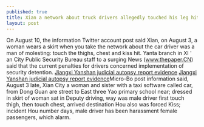 ```yaml
---
published: true
title: Xian a network about truck drivers allegedly touched his leg hit the chest to kiss female passenger has been detained
layout: post
---
```

On August 10, the information Twitter account post said Xian, on August 3, a woman wears a skirt when you take the network about the car driver was a man of molesting: touch the thighs, chest and kiss hit. Yanta branch in XI \' an City Public Security Bureau staff to a surging News (www.thepaper.CN) said that the current penalties for drivers concerned implementation of security detention. [Jiangxi Yanshan judicial autopsy report evidence](http://kaidaer.blogspot.com/2016/05/jiangxi-yanshan-judicial-autopsy-report.html) [Jiangxi Yanshan judicial autopsy report evidence](http://kaidaer.blogspot.com/2016/05/jiangxi-yanshan-judicial-autopsy-report.html)Micro-Bo post information said, August 3 late, Xian City a woman and sister with a taxi software called car, from Dong Guan are street to East three Yao primary school near; dressed in skirt of woman sat in Deputy driving, way was male driver first touch thigh, then touch chest, arrived destination Hou also was forced Kiss; incident Hou number days, male driver has been harassment female passengers, which alarm.